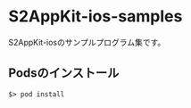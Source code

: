 S2AppKit-ios-samples
====================

S2AppKit-iosのサンプルプログラム集です。

## Podsのインストール
```
$> pod install
```
